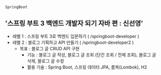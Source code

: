 `SpringBoot`  
<h2>'스프링 부트 3 백엔드 개발자 되기 자바 편 : 신선영'</h2>

-  레벨 1 : 스프링 부트 3로 백엔드 입문하기 ( /springboot-developer )
-  레벨 2 : 블로그 기획하고 API 만들기 ( /springboot-developer2 )
    - 목표 : 블로그 글 CRUD API 구현
        - 기능 : 블로그 글 작성, 블로그 글 조회 (단건 조회 / 전체 조회), 블로그 글 삭제, 블로그 글 수정    
        - 활용 기술 : Spring Boot, 스프링 데이터 JPA, 롬복(Lombok), H2
